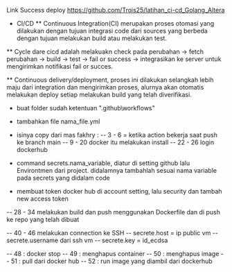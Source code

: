 
Link Success deploy
https://github.com/Trois25/latihan_ci-cd_Golang_Altera

*  CI/CD
** Continuous Integration(CI) merupakan proses otomasi yang dilakukan dengan tujuan integrasi code dari sources yang berbeda dengan tujuan melakukan build atau melakukan test.

** Cycle dare cicd adalah melakuakn check pada perubahan -> fetch perubahan -> build -> test -> fail or success -> integrasikan ke server untuk mengirimkan notifikasi fail or succes.

** Continuous delivery/deployment, proses ini dilakukan selangkah lebih maju dari integration dan mengirimkan proses, alurnya akan otomatis melakukan deploy setiap melakukan build yang telah diverifikasi.

- buat folder sudah ketentuan ".github\workflows"
- tambahkan file nama_file.yml
- isinya copy dari mas fakhry :
-- 3 - 6 = ketika action bekerja saat push ke branch main
-- 9 - 20 docker itu melakukan install
-- 22 - 26 login dockerhub

- command secrets.nama_variable, diatur di setting github lalu Environtmen dari project. didalamnya tambahlah sesuai nama variable pada secrets yang didalam code
- membuat token docker hub di account setting, lalu security dan tambah new access token

-- 28 - 34 melakukan build dan push menggunakan Dockerfile dan di push ke repo yang telah dibuat

-- 40 - 46 melakukan connection ke SSH
-- secrete.host = ip public vm
-- secrete.username dari ssh vm
-- secrete.key = id_ecdsa

-- 48 : docker stop
-- 49 : menghapus container
-- 50 : menghapus image
-- 51 : pull dari docker hub
-- 52 : run image  yang diambil dari dockerhub
